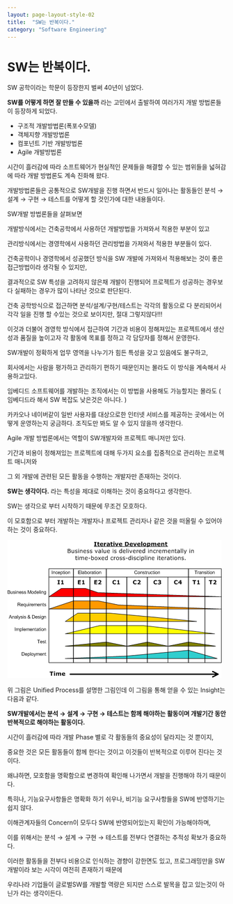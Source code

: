 ```yaml
---
layout: page-layout-style-02
title:  "SW는 반복이다."
category: "Software Engineering"
---
```


# SW는 반복이다.

SW 공학이라는 학문이 등장한지 벌써 40년이 넘었다.

**SW를 어떻게 하면 잘 만들 수 있을까** 라는 고민에서 출발하여 여러가지 개발 방법론들이 등장하게 되었다.

* 구조적 개발방법론(폭포수모델)
* 객체지향 개발방법론
* 컴포넌트 기반 개발방법론
* Agile 개발방법론

시간이 흘러감에 따라 소프트웨어가 현실적인 문제들을 해결할 수 있는 범위들을 넓혀감에 따라 개발 방법론도 계속 진화해 왔다.

개발방법론들은 공통적으로 SW개발을 진행 하면서 반드시 일어나는 활동들인 분석 → 설계 → 구현 → 테스트를 어떻게 할 것인가에 대한 내용들이다.

SW개발 방법론들을 살펴보면

개발방식에서는 건축공학에서 사용하던 개발방법을 가져와서 적용한 부분이 있고 

관리방식에서는 경영학에서 사용하던 관리방법을 가져와서 적용한 부분들이 있다.

건축공학이나 경영학에서 성공했던 방식을 SW 개발에 가져와서 적용해보는 것이 좋은 접근방법이라 생각될 수 있지만,

결과적으로 SW 특성을 고려하지 않은채 개발이 진행되어 프로젝트가 성공하는 경우보다 실패하는 경우가 많이 나타난 것으로 판단된다.

건축 공학방식으로 접근하면 분석/설계/구현/테스트는 각각의 활동으로 다 분리되어서 각각 일을 진행 할 수있는 것으로 보이지만, 절대 그렇지않다!!!

이것과 더불어 경영학 방식에서 접근하여 기간과 비용이 정해져있는 프로젝트에서 생산성과 품질을 높이고자 각 활동에 목표를 정하고 각 담당자를 정해서 운영한다.

SW개발이 정확하게 업무 영역을 나누기가 힘든 특성을 갖고 있음에도 불구하고,

회사에서는 사람을 평가하고 관리하기 편하기 때문인지는 몰라도 이 방식을 계속해서 사용하고있다.

임베디드 소프트웨어를 개발하는 조직에서는 이 방법을 사용해도 가능할지는 몰라도 ( 임베디드라 해서 SW 복잡도 낮은것은 아니다. )

카카오나 네이버같이 일반 사용자를 대상으로한 인터넷 서비스를 제공하는 곳에서는 어떻게 운영하는지 궁금하다. 조직도만 봐도 알 수 있지 않을까 생각한다.

Agile 개발 방법론에서는 역할이 SW개발자와 프로젝트 매니저만 있다.

기간과 비용이 정해져있는 프로젝트에 대해 두가지 요소를 집중적으로 관리하는 프로젝트 매니저와

그 외 개발에 관련된 모든 활동을 수행하는 개발자만 존재하는 것이다.

**SW는 생각이다.** 라는 특성을 제대로 이해하는 것이 중요하다고 생각한다.

SW는 생각으로 부터 시작하기 때문에 무조건 모호하다.

이 모호함으로 부터 개발하는 개발자나 프로젝트 관리자나 같은 것을 떠올릴 수 있어야 하는 것이 중요하다.

![Image Alt Unified Process](/img/up.png)

위 그림은 Unified Process를 설명한 그림인데 이 그림을 통해 얻을 수 있는 Insight는 다음과 같다.

**SW개발에서는 분석 → 설계 → 구현 → 테스트는 함께 해야하는 활동이며 개발기간 동안 반복적으로 해야하는 활동이다.**

시간이 흘러감에 따라 개발 Phase 별로 각 활동들의 중요성이 달라지는 것 뿐이지,

중요한 것은 모든 활동들이 함께 한다는 것이고 이것들이 반복적으로 이루어 진다는 것이다.

왜냐하면, 모호함을 명확함으로 변경하여 확인해 나가면서 개발을 진행해야 하기 때문이다.

특히나, 기능요구사항들은 명확화 하기 쉬우나, 비기능 요구사항들을 SW에 반영하기는 쉽지 않다.

이해관계자들의 Concern이 모두다 SW에 반영되어있는지 확인이 가능해야하며,

이를 위해서는 분석 → 설계 → 구현 → 테스트를 전부다 연결하는 추적성 확보가 중요하다.

이러한 활동들을 전부다 비용으로 인식하는 경향이 강한면도 있고, 프로그래밍만을 SW개발이라 보는 시각이 여전히 존재하기 때문에

우리나라 기업들이 글로벌SW를 개발할 역량은 되지만 스스로 발목을 잡고 있는것이 아닌가 라는 생각이든다. 




